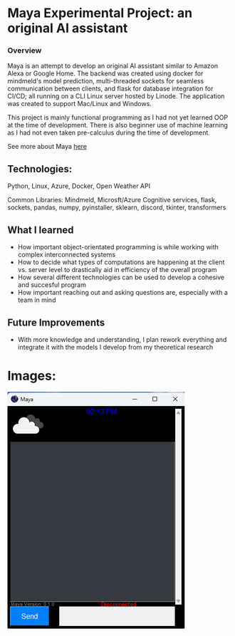 # Maya Experimental Project: an original AI assistant

### Overview
Maya is an attempt to develop an original AI assistant similar to Amazon Alexa or Google Home. The backend was created using docker for mindmeld's model prediction, multi-threaded sockets for seamless communication between clients, and flask for database integration for CI/CD; all running on a CLI Linux server hosted by Linode. The application was created to support Mac/Linux and Windows. 

This project is mainly functional programming as I had not yet learned OOP at the time of development. There is also beginner use of machine learning as I had not even taken pre-calculus during the time of development.

  
See more about Maya [here][def]
## Technologies: 
Python, Linux, Azure, Docker, Open Weather API

Common Libraries: Mindmeld, Microsft/Azure Cognitive services, flask, sockets, pandas, numpy, pyinstaller, sklearn, discord, tkinter, transformers

[def]: https://github.com/Ca1eb9/Maya


## What I learned
- How important object-orientated programming is while working with complex interconnected systems
- How to decide what types of computations are happening at the client vs. server level to drastically aid in efficiency of the overall program
- How several different technologies can be used to develop a cohesive and succesful program
- How important reaching out and asking questions are, especially with a team in mind

## Future Improvements
- With more knowledge and understanding, I plan rework everything and integrate it with the models I develop from my theoretical research

# Images:
![Maya Application](maya.png)
